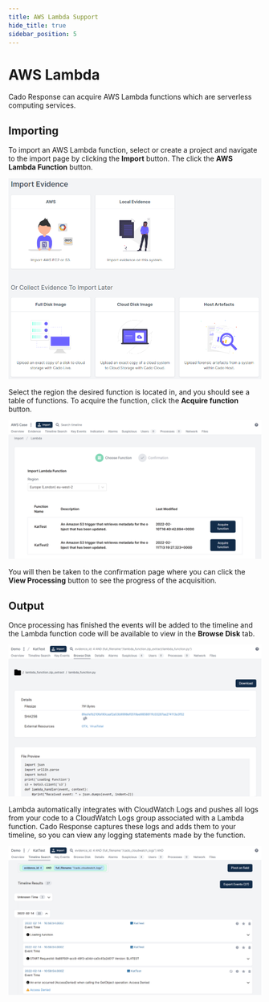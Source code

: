 ```yaml
---
title: AWS Lambda Support
hide_title: true
sidebar_position: 5
---
```



# AWS Lambda

Cado Response can acquire AWS Lambda functions which are serverless computing services.

## Importing

To import an AWS Lambda function, select or create a project and navigate to the import page by clicking the **Import** button. The click the **AWS Lambda Function** button.

![Import Data](/img/import.png)

Select the region the desired function is located in, and you should see a table of functions. To acquire the function, click the **Acquire function** button.

![Import Lambda Function](/img/import-lambda.png)

You will then be taken to the confirmation page where you can click the **View Processing** button to see the progress of the acquisition.

## Output

Once processing has finished the events will be added to the timeline and the Lambda function code will be available to view in the **Browse Disk** tab.

![Lambda Function Code](/img/aws-lambda-code.png)

Lambda automatically integrates with CloudWatch Logs and pushes all logs from your code to a CloudWatch Logs group associated with a Lambda function. Cado Response captures these logs and adds them to your timeline, so you can view any logging statements made by the function.

![Cloudwatch Logs](/img/aws-lambda-cloudwatch.png)